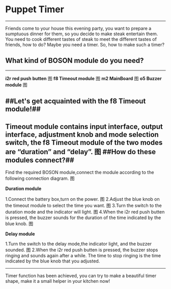 ﻿# Puppet Timer
----------
Friends come to your house this evening party, you want to prepare a sumptuous dinner for them, so you decide to make steak entertain them. You need to cook different tastes of steak to meet the different tastes of friends, how to do? Maybe you need a timer. So, how to make such a timer?

## What kind of BOSON module do you need? ##
----------
**i2r red push butten**
图
**f8 Timeout module**
图
**m2 MainBoard**
图
**o5 Buzzer module**
图

##Let's get acquainted with the f8 Timeout module!##
----------
Timeout module contains input interface, output interface, adjustment knob and mode selection switch, the f8 Timeout module of the two modes are “duration” and “delay”.
图
##How do these modules connect?##
----------
Find the required BOSON module,connect the module according to the following connection diagram.
图

**Duration module**

1.Connect the battery box,turn on the power.
图
2.Adjust the blue knob on the timeout module to select the time you want.
图
3.Turn the switch to the duration mode and the indicator will light.
图
4.When the i2r red push butten is pressed, the buzzer sounds for the duration of the time indicated by the blue knob.
图

**Delay module**

1.Turn the switch to the delay mode,the indicator light, and the buzzer sounded.
图
2.When the i2r red push butten is pressed, the buzzer stops ringing and sounds again after a while. The time to stop ringing is the time indicated by the blue knob that you adjusted.

----------
Timer function has been achieved, you can try to make a beautiful timer shape, make it a small helper in your kitchen now!

